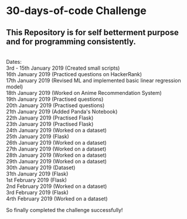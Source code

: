 # 30-days-of-code Challenge
## This Repository is for self betterment purpose and for programming consistently.
<br>
Dates:<br>
3rd - 15th January 2019 (Created small scripts)<br>
16th January 2019 (Practiced questions on HackerRank)<br>
17th January 2019 (Revised ML and implemented basic linear regression model)<br>
18th January 2019 (Worked on Anime Recommendation System)<br>
19th January 2019 (Practised questions)<br>
20th January 2019 (Practised questions)<br>
21th January 2019 (Added Panda's Notebook)<br>
22th January 2019 (Practised Flask)<br>
23th January 2019 (Practised Flask)<br>
24th January 2019 (Worked on a dataset)<br>
25th January 2019 (Flask)<br>
26th January 2019 (Worked on a dataset)<br>
27th January 2019 (Worked on a dataset)<br>
28th January 2019 (Worked on a dataset)<br>
29th January 2019 (Worked on a dataset)<br>
30th January 2019 (Dataset)<br>
31th January 2019 (Flask)<br>
1st February 2019 (Flask)<br>
2nd February 2019 (Worked on a dataset)<br>
3rd February 2019 (Flask)<br>
4rth February 2019 (Worked on a dataset)<br>

So finally completed the challenge successfully!
